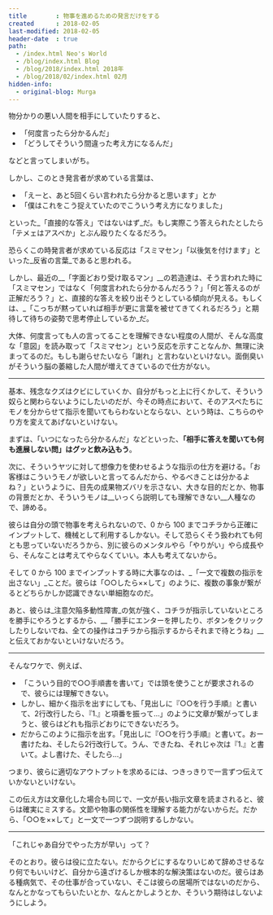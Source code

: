 ```yaml
---
title        : 物事を進めるための発言だけをする
created      : 2018-02-05
last-modified: 2018-02-05
header-date  : true
path:
  - /index.html Neo's World
  - /blog/index.html Blog
  - /blog/2018/index.html 2018年
  - /blog/2018/02/index.html 02月
hidden-info:
  - original-blog: Murga
---
```


物分かりの悪い人間を相手にしていたりすると、

- 「何度言ったら分かるんだ」
- 「どうしてそういう間違った考え方になるんだ」

などと言ってしまいがち。

しかし、このとき発言者が求めている言葉は、

- 「えーと、あと5回くらい言われたら分かると思います」とか
- 「僕はこれをこう捉えていたのでこういう考え方になりました」

といった_「直接的な答え」ではないはず_だ。もし実際こう答えられたとしたら「テメェはアスペか」とぶん殴りたくなるだろう。

恐らくこの時発言者が求めている反応は「スミマセン」「以後気を付けます」といった_反省の言葉_であると思われる。

しかし、最近の__「字面どおり受け取るマン」__の若造達は、そう言われた時に「スミマセン」ではなく「何度言われたら分かるんだろう？」「何と答えるのが正解だろう？」と、直接的な答えを絞り出そうとしている傾向が見える。もしくは、_「こっちが黙っていれば相手が更に言葉を被せてきてくれるだろう」と期待して待ちの姿勢で思考停止しているか_だ。

大体、何度言っても人の言ってることを理解できない程度の人間が、そんな高度な「意図」を読み取って「スミマセン」という反応を示すことなんか、無理に決まってるのだ。もしも謝らせたいなら「謝れ」と言わないといけない。面倒臭いがそういう脳の萎縮した人間が増えてきているので仕方がない。

---

基本、残念なクズはクビにしていくか、自分がもっと上に行くかして、そういう奴らと関わらないようにしたいのだが、今その時点において、そのアスペたちにモノを分からせて指示を聞いてもらわないとならない、という時は、こちらのやり方を変えてあげないといけない。

まずは、「いつになったら分かるんだ」などといった、__「相手に答えを聞いても何も進展しない問」はグッと飲み込もう__。

次に、そういうヤツに対して想像力を使わせるような指示の仕方を避ける。「お客様はこういうモノが欲しいと言ってるんだから、やるべきことは分かるよね？」というように、目先の成果物ズバリを示さない、大きな目的だとか、物事の背景だとか、そういうモノは__いっくら説明しても理解できない__人種なので、諦める。

彼らは自分の頭で物事を考えられないので、0 から 100 までコチラから正確にインプットして、機械として利用するしかない。そして恐らくそう扱われても何とも思っていないだろうから、別に彼らのメンタルやら「やりがい」やら成長やら、そんなことは考えてやらなくていい。本人も考えてないから。

そして 0 から 100 までインプットする時に大事なのは、_「一文で複数の指示を出さない」_ことだ。彼らは「○○したら××して」のように、複数の事象が繋がるとどちらかしか認識できない単細胞なのだ。

あと、彼らは_注意欠陥多動性障害_の気が強く、コチラが指示していないところを勝手にやろうとするから、__「勝手にエンターを押したり、ボタンをクリックしたりしないでね、全ての操作はコチラから指示するからそれまで待とうね」__と伝えておかないといけないだろう。

---

そんなワケで、例えば、

- 「こういう目的で○○手順書を書いて」では頭を使うことが要求されるので、彼らには理解できない。
- しかし、細かく指示を出すにしても、「見出しに『○○を行う手順』と書いて、2行改行したら、『1.』と項番を振って…」のように文章が繋がってしまうと、彼らはどれも指示どおりにできないだろう。
- だからこのように指示を出す。「見出しに『○○を行う手順』と書いて。おー書けたね、そしたら2行改行して。うん、できたね、それじゃ次は『1.』と書いて。よし書けた、そしたら…」

つまり、彼らに適切なアウトプットを求めるには、つきっきりで一言ずつ伝えていかないといけない。

この伝え方は文章化した場合も同じで、一文が長い指示文章を読まされると、彼らは確実にミスする。文節や物事の関係性を理解する能力がないからだ。だから、「○○を××して」と一文で一つずつ説明するしかない。

---

「これじゃあ自分でやった方が早い」って？

そのとおり。彼らは役に立たない。だからクビにするなりいじめて辞めさせるなり何でもいいけど、自分から遠ざけるしか根本的な解決策はないのだ。彼らはある種病気で、その仕事が合っていない、そこは彼らの居場所ではないのだから、なんとかなってもらいたいとか、なんとかしようとか、そういう期待はしないようにしよう。
